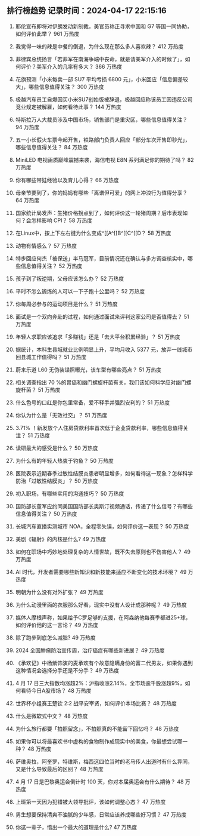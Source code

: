 
## 排行榜趋势 记录时间：2024-04-17 22:15:16
  
  1. 耶伦宣布即将对伊朗发动新制裁，美官员称正寻求中国和 G7 等国一同协助，如何评价此举？ 961 万热度
    
  2. 我觉得一味的辣是中餐的倒退，为什么现在那么多人喜欢辣？ 412 万热度
    
  3. 菲律宾总统扬言「若菲军在南海争端中丧命，就是请美军介入的时候了」，如何评价？美军介入的几率有多大？ 366 万热度
    
  4. 花旗预测「小米每卖一部 SU7 平均亏损 6800 元」，小米回应「信息偏差较大」，哪些信息值得关注？ 300 万热度
    
  5. 极越汽车员工自爆因买小米SU7创始版被辞退，极越回应称该员工因违反公司竞业规定被解雇，如何看待此事？ 144 万热度
    
  6. 特斯拉万人大裁员涉及中国市场，销售部门是重灾区，哪些信息值得关注？ 94 万热度
    
  7. 五一小长假火车票今起开售，铁路部门负责人回应「部分车次开售即秒光」，哪些信息值得关注？ 84 万热度
    
  8. MiniLED 电视画质巅峰震撼来袭，海信电视 E8N 系列满足你的期待了吗？ 82 万热度
    
  9. 你有哪些带娃经验以及育儿心得？ 66 万热度
    
  10. 母亲节要到了，你的妈妈有哪些「离谱但可爱」的网上冲浪行为值得分享？ 64 万热度
    
  11. 国家统计局发声：生猪价格拐点到了，如何评价这一轮猪周期？后市表现如何？会怎样影响 CPI？ 58 万热度
    
  12. 在Linux中，按上下左右键为什么变成^[[A^[[B^[[C^[[D？ 58 万热度
    
  13. 动物有情感么？ 57 万热度
    
  14. 特步回应何杰「被保送」半马冠军，目前情况还在确认与多方调查核实中，哪些信息值得关注？ 52 万热度
    
  15. 孩子到了叛逆期，父母应该怎么办？ 52 万热度
    
  16. 平时不怎么锻炼的人可以一下子跑十公里吗？ 52 万热度
    
  17. 你每周必参与的运动项目是什么？ 51 万热度
    
  18. 面试是一个双向奔赴的过程，如何通过面试来评判这家公司是否值得去？ 51 万热度
    
  19. 年轻人求职应该追求「多赚钱」还是「去大平台积累经验」？ 51 万热度
    
  20. 据统计，本科生县城就业比例明显上升，平均月收入 5377 元，放弃一线城市回县城工作值得吗？ 51 万热度
    
  21. 蔚来乐道 L60 无伪装谍照曝光，该车型有哪些亮点？ 51 万热度
    
  22. 相关调查指出 70 %的胃癌和幽门螺旋杆菌有关，我们该如何科学应对幽门螺旋杆菌？ 51 万热度
    
  23. 什么色号的口红是你包里常备，爱不释手并强烈安利的？ 51 万热度
    
  24. 你认为什么是「无效社交」？ 51 万热度
    
  25. 3.71% ！新发放个人住房贷款利率首次低于企业贷款利率，哪些信息值得关注？ 51 万热度
    
  26. 读研最大的感受是什么？ 50 万热度
    
  27. 为什么有的年轻人热衷于钓鱼？ 50 万热度
    
  28. 医院表示近期春季过敏性结膜炎患者明显增多，如何看待这一现象？怎样科学防治「过敏性结膜炎」？ 50 万热度
    
  29. 初入职场，有哪些实用的沟通技巧？ 50 万热度
    
  30. 国防部长董军应约同美国国防部长奥斯汀视频通话，传递了什么信号？有哪些信息值得关注？ 50 万热度
    
  31. 长城汽车直播实测城市 NOA，全程零失误，如何评价这一表现？ 50 万热度
    
  32. 美剧《辐射》的内核是什么? 49 万热度
    
  33. 如何在职场中巧妙地处理复杂的人情世故，既不失去原则也不伤害他人？ 49 万热度
    
  34. AI 时代，开发者需要哪些新知识和新技能来适应不断变化的技术环境？ 49 万热度
    
  35. 明朝为什么没有对外扩张？ 49 万热度
    
  36. 为什么动漫里面的衣服那么好看，现实中没有人设计成那种呢？ 49 万热度
    
  37. 媒体人摩根声称，如果给予C罗足够的支援，在阿森纳他每赛季都进25+球，如何评价他的这一言论？ 49 万热度
    
  38. 除了跑步到底怎么减脂? 49 万热度
    
  39. 2024 全国肿瘤防治宣传周，治疗癌症有哪些新进展？ 49 万热度
    
  40. 《承欢记》中杨紫饰演的麦承欢有个故意隐瞒身份的富二代男友，如果你遇到这种情况会选择分手还是不分手？ 49 万热度
    
  41. 4 月 17 日三大指数均涨超2%：沪指收涨2.14%，全市场逾千股涨超9%，如何看待今日A股市场？ 48 万热度
    
  42. 世界杯小组赛王楚钦 2:2 战平安宰贤，如何评价本场比赛？ 48 万热度
    
  43. 什么是微软式中文？ 48 万热度
    
  44. 为什么旅行都要「拍照留念」，不拍照真的不能留下回忆吗？ 48 万热度
    
  45. 如果你可以将最喜欢书中虚构的食物制作成现实中的美食，你最想尝试哪一种？ 48 万热度
    
  46. 萨维奥拉，阿奎罗，特维斯，梅西这四位当时的老马传人出道时有什么异同，又是什么导致最后的区别？ 48 万热度
    
  47. 4 月 17 日是巴黎奥运会倒计时 100 天，你对本届奥运会有什么期待？ 48 万热度
    
  48. 上班第一天因为犯错被大领导批评，该如何调整心态？ 47 万热度
    
  49. 男生想要保持清爽不油腻的少年感，日常应该养成哪些好习惯？ 47 万热度
    
  50. 你这一辈子，悟出一个最大的道理是什么? 47 万热度
    